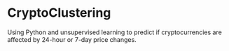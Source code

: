 # CryptoClustering
Using  Python and unsupervised learning to predict if cryptocurrencies are affected by 24-hour or 7-day price changes.
